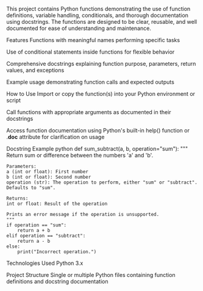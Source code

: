 This project contains Python functions demonstrating the use of function definitions, variable handling, conditionals, and thorough documentation using docstrings. The functions are designed to be clear, reusable, and well documented for ease of understanding and maintenance.

Features
Functions with meaningful names performing specific tasks

Use of conditional statements inside functions for flexible behavior

Comprehensive docstrings explaining function purpose, parameters, return values, and exceptions

Example usage demonstrating function calls and expected outputs

How to Use
Import or copy the function(s) into your Python environment or script

Call functions with appropriate arguments as documented in their docstrings

Access function documentation using Python's built-in help() function or .__doc__ attribute for clarification on usage

Docstring Example
python
def sum_subtract(a, b, operation="sum"):
    """
    Return sum or difference between the numbers 'a' and 'b'.

    Parameters:
    a (int or float): First number
    b (int or float): Second number
    operation (str): The operation to perform, either "sum" or "subtract". Defaults to "sum".

    Returns:
    int or float: Result of the operation

    Prints an error message if the operation is unsupported.
    """
    if operation == "sum":
        return a + b
    elif operation == "subtract":
        return a - b
    else:
        print("Incorrect operation.")
Technologies Used
Python 3.x

Project Structure
Single or multiple Python files containing function definitions and docstring documentation
